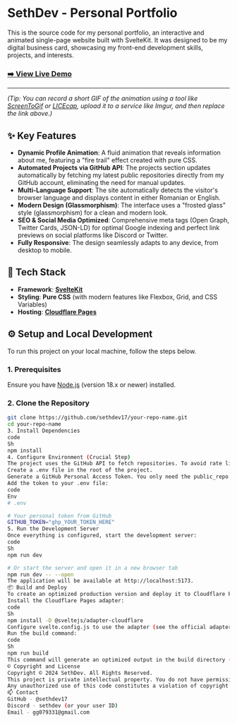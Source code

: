 # SethDev - Personal Portfolio

This is the source code for my personal portfolio, an interactive and animated single-page website built with SvelteKit. It was designed to be my digital business card, showcasing my front-end development skills, projects, and interests.

### [➡️ View Live Demo](https://your-domain.com) <!-- << ADD YOUR FINAL URL HERE! -->

---


*(Tip: You can record a short GIF of the animation using a tool like [ScreenToGif](https://www.screentogif.com/) or [LICEcap](https://www.cockos.com/licecap/), upload it to a service like Imgur, and then replace the link above.)*

## ✨ Key Features

- **Dynamic Profile Animation**: A fluid animation that reveals information about me, featuring a "fire trail" effect created with pure CSS.
- **Automated Projects via GitHub API**: The projects section updates automatically by fetching my latest public repositories directly from my GitHub account, eliminating the need for manual updates.
- **Multi-Language Support**: The site automatically detects the visitor's browser language and displays content in either Romanian or English.
- **Modern Design (Glassmorphism)**: The interface uses a "frosted glass" style (glassmorphism) for a clean and modern look.
- **SEO & Social Media Optimized**: Comprehensive meta tags (Open Graph, Twitter Cards, JSON-LD) for optimal Google indexing and perfect link previews on social platforms like Discord or Twitter.
- **Fully Responsive**: The design seamlessly adapts to any device, from desktop to mobile.

## 🚀 Tech Stack

- **Framework**: [**SvelteKit**](https://kit.svelte.dev/)
- **Styling**: **Pure CSS** (with modern features like Flexbox, Grid, and CSS Variables)
- **Hosting**: [**Cloudflare Pages**](https://pages.cloudflare.com/)

## ⚙️ Setup and Local Development

To run this project on your local machine, follow the steps below.

### 1. Prerequisites
Ensure you have [Node.js](https://nodejs.org/) (version 18.x or newer) installed.

### 2. Clone the Repository
```sh
git clone https://github.com/sethdev17/your-repo-name.git
cd your-repo-name
3. Install Dependencies
code
Sh
npm install
4. Configure Environment (Crucial Step)
The project uses the GitHub API to fetch repositories. To avoid rate limits, a personal access token is required.
Create a .env file in the root of the project.
Generate a GitHub Personal Access Token. You only need the public_repo scope.
Add the token to your .env file:
code
Env
# .env

# Your personal token from GitHub
GITHUB_TOKEN="ghp_YOUR_TOKEN_HERE"
5. Run the Development Server
Once everything is configured, start the development server:
code
Sh
npm run dev

# Or start the server and open it in a new browser tab
npm run dev -- --open
The application will be available at http://localhost:5173.
📦 Build and Deploy
To create an optimized production version and deploy it to Cloudflare Pages:
Install the Cloudflare Pages adapter:
code
Sh
npm install -D @sveltejs/adapter-cloudflare
Configure svelte.config.js to use the adapter (see the official adapter documentation for more options).
Run the build command:
code
Sh
npm run build
This command will generate an optimized output in the build directory (or as specified by the adapter), ready to be deployed to Cloudflare Pages.
©️ Copyright and License
Copyright © 2024 SethDev. All Rights Reserved.
This project is private intellectual property. You do not have permission to copy, modify, distribute, or use this source code in any way, in whole or in part, without the express written consent of the author (SethDev).
Any unauthorized use of this code constitutes a violation of copyright law and will be addressed accordingly.
📫 Contact
GitHub - @sethdev17
Discord - sethdev (or your user ID)
Email - gg079331@gmail.com
